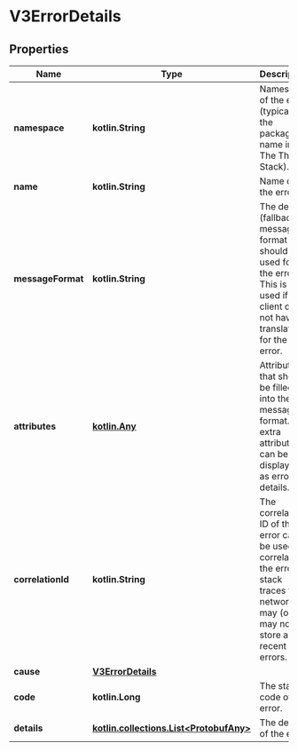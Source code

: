 
# V3ErrorDetails

## Properties
Name | Type | Description | Notes
------------ | ------------- | ------------- | -------------
**namespace** | **kotlin.String** | Namespace of the error (typically the package name in The Things Stack). |  [optional]
**name** | **kotlin.String** | Name of the error. |  [optional]
**messageFormat** | **kotlin.String** | The default (fallback) message format that should be used for the error. This is also used if the client does not have a translation for the error. |  [optional]
**attributes** | [**kotlin.Any**](.md) | Attributes that should be filled into the message format. Any extra attributes can be displayed as error details. |  [optional]
**correlationId** | **kotlin.String** | The correlation ID of the error can be used to correlate the error to stack traces the network may (or may not) store about recent errors. |  [optional]
**cause** | [**V3ErrorDetails**](V3ErrorDetails.md) |  |  [optional]
**code** | **kotlin.Long** | The status code of the error. |  [optional]
**details** | [**kotlin.collections.List&lt;ProtobufAny&gt;**](ProtobufAny.md) | The details of the error. |  [optional]




